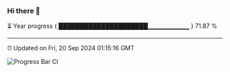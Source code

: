 ### Hi there 👋

⏳ Year progress { █████████████████████▁▁▁▁▁▁▁▁▁ } 71.87 %

---

⏰ Updated on Fri, 20 Sep 2024 01:15:16 GMT

![Progress Bar CI](https://github.com/liununu/liununu/workflows/Progress%20Bar%20CI/badge.svg)

